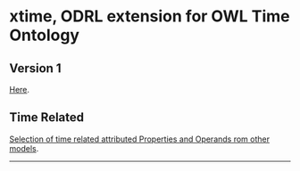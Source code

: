 # xtime, ODRL extension for OWL Time Ontology

## Version 1

[Here](./v1/README.md).

## Time Related

[Selection of time related attributed Properties and Operands rom other models](./timeRelated/README.md).

---
